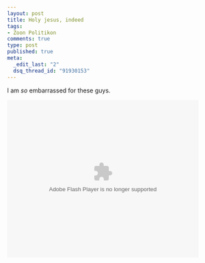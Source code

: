 ```yaml
--- 
layout: post
title: Holy jesus, indeed
tags: 
- Zoon Politikon
comments: true
type: post
published: true
meta: 
  _edit_last: "2"
  dsq_thread_id: "91930153"
---
```

I am <em>so</em> embarrassed for these guys.

<object width="448" height="368"><param name="movie" value="http://www.dailykostv.com/flv/player.swf"></param><param name="allowFullScreen" value="true"></param><param name="flashvars" value="config=http://www.dailykostv.com/w/001846/vxml.php?448"></param><embed src="http://www.dailykostv.com/flv/player.swf" type="application/x-shockwave-flash" allowfullscreen="true" width="448" height="368" flashvars="config=http://www.dailykostv.com/w/001846/vxml.php?448"></embed></object>
